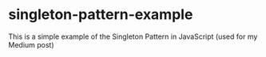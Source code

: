 # singleton-pattern-example
This is a simple example of the Singleton Pattern in JavaScript (used for my Medium post)

